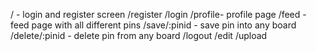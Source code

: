 / - login and register screen
/register
/login
/profile- profile page
/feed - feed page with all different pins
/save/:pinid - save pin into any board
/delete/:pinid - delete pin from any board
/logout
/edit
/upload